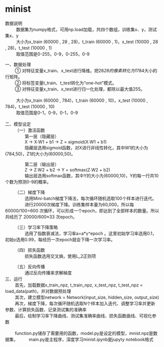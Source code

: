 # minist
数据说明<br>
&emsp; &emsp; 数据集为numpy格式，可用np.load加载，共四个数组，训练集x、y，测试集x、y<br>
&emsp; &emsp; 大小为x_train (60000 , 28 , 28)，t_train (60000 , 1)，x_test (10000 , 28 , 28)，t_test (10000 , 1)<br>
&emsp; &emsp; 取值范围是0-255，0-9，0-255，0-9<br>

一、数据处理<br>
&emsp; &emsp;①	对特征变量x_train、x_test进行降维。把28*28的像素转化为1*784大小的行矩阵。<br>
&emsp; &emsp;②	将标签变量t_train、t_test转化为“one-hot”模式。<br>
&emsp; &emsp;③	对特征变量x_train、x_test进行归一化处理，都除以最大值255。<br>
 <br/>
&emsp; &emsp; 大小为x_train (60000 , 784)，t_train (60000 , 10)，x_test (10000 , 784)，t_test (10000 , 10)<br>
&emsp; &emsp; 取值范围是0-1，0-9，0-1，0-9<br>
 <br/>
二、模型设定<br>
&emsp; &emsp;（一）激活函数<br>
&emsp; &emsp;&emsp; &emsp;第一层（隐藏层）<br>
&emsp; &emsp;&emsp; &emsp;X → X∙W1 + b1 → Z = sigmoid(X∙W1 + b1)<br>
&emsp; &emsp;&emsp; &emsp;隐藏层选用sigmoid函数，对X进行非线性转化，其中W1的大小为(784,50)，Z1的大小为(60000,50)。<br>

&emsp; &emsp;&emsp; &emsp;第二层（输出层）<br>
&emsp; &emsp;&emsp; &emsp;Z → Z∙W2  + b2 → Y = softmax(Z∙W2 + b2)<br>
&emsp; &emsp;&emsp; &emsp;输出层选用softmax函数，其中Y的大小为(60000,10)，Y的每一行共10个数为预测0-9的概率。<br>

&emsp; &emsp;（二）梯度下降<br>
&emsp; &emsp;&emsp; &emsp;选用Mini-batch梯度下降法，每次循环随机选取100个样本进行迭代。<br>
&emsp; &emsp;&emsp; &emsp;进行20000次梯度下降。训练集样本量为60,000，所以每 60000/100=600 次循环，可以形成一个epoch，即达到了全部样本的数量。所以共经历了 20000/600≈33 次epoch。<br>

&emsp; &emsp;（三）学习率下降策略<br>
&emsp; &emsp;&emsp; &emsp;选用了指数衰减法，学习率a=a*γ^epoch  。这里初始学习率选用0.1，初始γ选用0.99，每经历一次epoch就会下降一次学习率。

&emsp; &emsp;（四）损失函数<br>
&emsp; &emsp;&emsp; &emsp;损失函数选用交叉熵，使用L_2正则项

&emsp; &emsp;（五）反向传播<br>
&emsp; &emsp;&emsp; &emsp;通过反向传播来求解梯度
 <br/>
三、运行<br>
&emsp; &emsp;首先，加载数据x_train_npz, t_train_npz, x_test_npz, t_test_npz = load_data(path)，并对数据预处理<br>
&emsp; &emsp;其次，建立模型network = Network(input_size, hidden_size, output_size)<br>
&emsp; &emsp;再次，梯度下降，每次循环随机选取N个样本加入迭代、调整学习率并更新参数、计算损失函数、记录测试集的准确率<br>
&emsp; &emsp;最后，绘制学习率下降曲线、测试集准确率曲线、损失函数曲线、可视化参数<br>
 <br/>
&emsp; &emsp;function.py储存了需要用的函数，model.py是设定的模型，mnist.npz是数据集，
&emsp; &emsp;main.py是主程序，深度学习minist.ipynb是jupyty notebook格式

